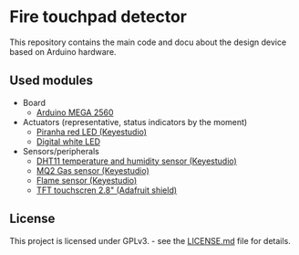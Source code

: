 # Fire touchpad detector

This repository contains the main code and docu about the design device based on Arduino hardware.


## Used modules

* Board
  * [Arduino MEGA 2560](https://store.arduino.cc/arduino-mega-2560-rev3)
* Actuators (representative, status indicators by the moment)
  * [Piranha red LED (Keyestudio)](https://wiki.keyestudio.com/index.php/Ks0083_keyestudio_New_sensor_kit_with_Uno#Project_1:_Piranha_LED_Module)
  * [Digital white LED](https://wiki.keyestudio.com/index.php/Ks0083_keyestudio_New_sensor_kit_with_Uno#Project_2:_Digital_white_LED_module)
* Sensors/peripherals
  * [DHT11 temperature and humidity sensor (Keyestudio)](https://wiki.keyestudio.com/index.php/Ks0083_keyestudio_New_sensor_kit_with_Uno#Project_11:_DHT11_Temperature_and_Humidity_Sensor)
  * [MQ2 Gas sensor (Keyestudio)](https://wiki.keyestudio.com/index.php/Ks0083_keyestudio_New_sensor_kit_with_Uno#Project_15:_Analog_Gas_Sensor)
  * [Flame sensor (Keyestudio)](https://wiki.keyestudio.com/index.php/Ks0083_keyestudio_New_sensor_kit_with_Uno#Project_13:_Flame_Sensor)
  * [TFT touchscren 2.8" (Adafruit shield)](https://learn.adafruit.com/adafruit-2-8-tft-touch-shield-v2)


## License

This project is licensed under GPLv3. - see the [LICENSE.md](LICENSE.md) file for details.
